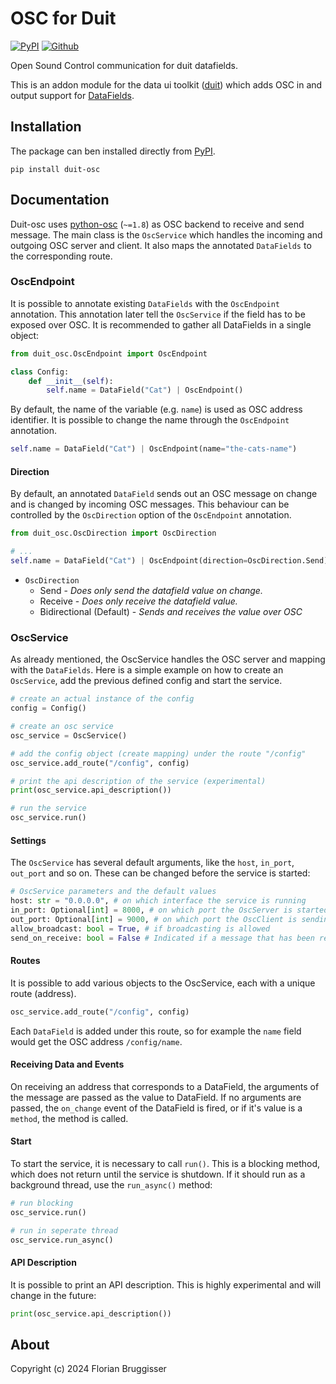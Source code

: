 # OSC for Duit
[![PyPI](https://img.shields.io/pypi/v/duit-osc)](https://pypi.org/project/duit-osc/)
[![Github](https://img.shields.io/badge/duit-osc?logo=github&label=github&color=green)
](https://github.com/cansik/duit-osc)


Open Sound Control communication for duit datafields.

This is an addon module for the data ui toolkit ([duit](https://github.com/cansik/duit)) which adds OSC in and output support for [DataFields](https://cansik.github.io/duit/duit.html#data-field).

## Installation
The package can ben installed directly from [PyPI](https://pypi.org/project/duit-osc/).

```
pip install duit-osc
```

## Documentation
Duit-osc uses [python-osc](https://pypi.org/project/python-osc/) (`~=1.8`) as OSC backend to receive and send message. The main class is the `OscService` which handles the incoming and outgoing OSC server and client. It also maps the annotated `DataFields` to the corresponding route.

### OscEndpoint
It is possible to annotate existing `DataFields` with the `OscEndpoint` annotation. This annotation later tell the `OscService` if the field has to be exposed over OSC. It is recommended to gather all DataFields in a single object:

```python
from duit_osc.OscEndpoint import OscEndpoint

class Config:
    def __init__(self):
        self.name = DataField("Cat") | OscEndpoint()
```

By default, the name of the variable (e.g. `name`) is used as OSC address identifier. It is possible to change the name through the `OscEndpoint` annotation.

```python
self.name = DataField("Cat") | OscEndpoint(name="the-cats-name")
```

#### Direction
By default, an annotated `DataField` sends out an OSC message on change and is changed by incoming OSC messages. This behaviour can be controlled by the `OscDirection` option of the `OscEndpoint` annotation.

```python
from duit_osc.OscDirection import OscDirection

# ...
self.name = DataField("Cat") | OscEndpoint(direction=OscDirection.Send)
```

- `OscDirection`
  - Send - *Does only send the datafield value on change.*
  - Receive - *Does only receive the datafield value.*
  - Bidirectional (Default) - *Sends and receives the value over OSC*

### OscService
As already mentioned, the OscService handles the OSC server and mapping with the `DataFields`. Here is a simple example on how to create an `OscService`, add the previous defined config and start the service.

```python
# create an actual instance of the config
config = Config()

# create an osc service
osc_service = OscService()

# add the config object (create mapping) under the route "/config"
osc_service.add_route("/config", config)

# print the api description of the service (experimental)
print(osc_service.api_description())

# run the service
osc_service.run()
```

#### Settings

The `OscService` has several default arguments, like the `host`, `in_port`, `out_port` and so on. These can be changed before the service is started:

```python
# OscService parameters and the default values
host: str = "0.0.0.0", # on which interface the service is running
in_port: Optional[int] = 8000, # on which port the OscServer is started
out_port: Optional[int] = 9000, # on which port the OscClient is sending
allow_broadcast: bool = True, # if broadcasting is allowed
send_on_receive: bool = False # Indicated if a message that has been received should be also sent out again (reply the change back)
```

#### Routes
It is possible to add various objects to the OscService, each with a unique route (address).

```python
osc_service.add_route("/config", config)
```

Each `DataField` is added under this route, so for example the `name` field would get the OSC address `/config/name`.

#### Receiving Data and Events
On receiving an address that corresponds to a DataField, the arguments of the message are passed as the value to DataField. If no arguments are passed, the `on_change` event of the DataField is fired, or if it's value is a `method`, the method is called.

#### Start
To start the service, it is necessary to call `run()`. This is a blocking method, which does not return until the service is shutdown. If it should run as a background thread, use the `run_async()` method:

```python
# run blocking
osc_service.run()

# run in seperate thread
osc_service.run_async()
```

#### API Description
It is possible to print an API description. This is highly experimental and will change in the future:

```python
print(osc_service.api_description())
```
 
## About
Copyright (c) 2024 Florian Bruggisser
